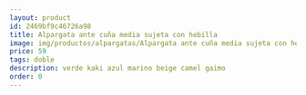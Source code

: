 ```yaml
---
layout: product
id: 2469bf9c46726a98
title: Alpargata ante cuña media sujeta con hebilla
image: img/productos/alpargatas/Alpargata ante cuña media sujeta con hebilla=59=doble=verde kaki azul marino beige camel gaimo.webp
price: 59
tags: doble
description: verde kaki azul marino beige camel gaimo
order: 0
---
```


